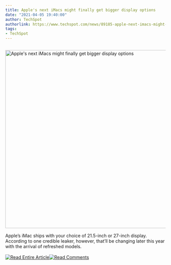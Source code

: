 ```yaml
---
title: Apple's next iMacs might finally get bigger display options
date: "2021-04-05 19:40:00"
author: TechSpot
authorlink: https://www.techspot.com/news/89185-apple-next-imacs-might-finally-get-bigger-display.html
tags:
- TechSpot
---
```

<a href="https://www.techspot.com/news/89185-apple-next-imacs-might-finally-get-bigger-display.html" target="_blank"><img src="https://static.techspot.com/images2/news/ts3_thumbs/2021/04/2021-04-05-ts3_thumbs-3ae.jpg" width="800" height="560" style="padding: 15px 0" title="Apple's next iMacs might finally get bigger display options" /></a><br />Apple’s iMac ships with your choice of 21.5-inch or 27-inch display. According to one credible leaker, however, that’ll be changing later this year with the arrival of refreshed models.<br /><br /><a href="https://www.techspot.com/news/89185-apple-next-imacs-might-finally-get-bigger-display.html"><img src="https://static.techspot.com/images/rss/rss_buttons_01.png" border="0" alt="Read Entire Article" /></a><a href="https://www.techspot.com/news/89185-apple-next-imacs-might-finally-get-bigger-display.html#comments"><img src="https://static.techspot.com/images/rss/rss_buttons_02.png" border="0" alt="Read Comments" /></a><br /><br />